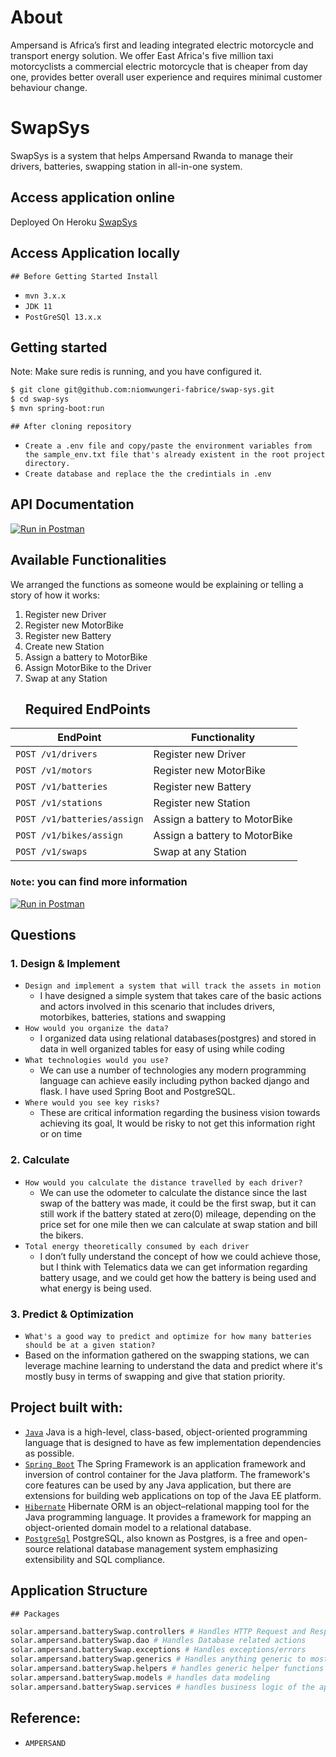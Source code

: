 # About
Ampersand is Africa’s first and leading integrated electric motorcycle and transport energy solution. We offer East Africa's five million taxi motorcyclists a commercial electric motorcycle that is cheaper from day one, provides  better overall user experience and requires minimal customer behaviour change.

# SwapSys
SwapSys is a system that helps Ampersand Rwanda to manage their drivers, batteries, swapping station in all-in-one system.

## Access application online
Deployed On Heroku [SwapSys](https://swap-sys.herokuapp.com/)

## Access Application locally

    ## Before Getting Started Install

- `mvn 3.x.x`
- `JDK 11`
- `PostGreSQl 13.x.x`

## Getting started

Note: Make sure redis is running, and you have configured it.

```sh
$ git clone git@github.com:niomwungeri-fabrice/swap-sys.git
$ cd swap-sys
$ mvn spring-boot:run
```
    ## After cloning repository

- `Create a .env file and copy/paste the environment variables from the sample_env.txt file that's already existent in the root project directory.`
- `Create database and replace the the credintials in .env`
## API Documentation

[![Run in Postman](https://run.pstmn.io/button.svg)](https://documenter.getpostman.com/view/11352687/UUy1fnHK)

## Available Functionalities
We arranged the functions as someone would be explaining or telling a story of how it works:
1. Register new Driver
2. Register new MotorBike
3. Register new Battery
4. Create new Station
5. Assign a battery to MotorBike
6. Assign MotorBike to the Driver
7. Swap at any Station
    ## Required EndPoints

| EndPoint                     | Functionality             |
| ---------------------------- | ------------------------- |
| `POST /v1/drivers`            | Register new Driver      |
| `POST /v1/motors`             | Register new MotorBike   |
| `POST /v1/batteries`          | Register new Battery |
| `POST /v1/stations`           | Register new Station |
| `POST /v1/batteries/assign`   | Assign a battery to MotorBike |
| `POST /v1/bikes/assign`   | Assign a battery to MotorBike |
| `POST /v1/swaps`   | Swap at any Station |

### `Note`: you can find more information
[![Run in Postman](https://run.pstmn.io/button.svg)](https://documenter.getpostman.com/view/11352687/UUy1fnHK)


## Questions
### 1. Design & Implement
 - `Design and implement a system that will track the assets in motion`
   - I have designed a simple system that takes care of the basic actions and actors involved in this scenario that includes drivers, motorbikes, batteries, stations and swapping
 - `How would you organize the data?`
   - I organized data using relational databases(postgres) and stored in data in well organized tables for easy of using while coding
 - `What technologies would you use?`
   - We can use a number of technologies any modern programming language can achieve easily including python backed django and flask. I have used Spring Boot and PostgreSQL.
 - `Where would you see key risks?`
   - These are critical information regarding the business vision towards achieving its goal, It would be risky to not get this information right or on time
### 2. Calculate
- `How would you calculate the distance travelled by each driver?`
  - We can use the odometer to calculate the distance since the last swap of the battery was made, it could be the first swap, but it can still work if the battery stated at zero(0) mileage, depending on the price set for one mile then we can calculate at swap station and bill the bikers.
- `Total energy theoretically consumed by each driver`
  - I don’t fully understand the concept of how we could achieve those, but I think with Telematics data we can get information regarding battery usage, and we could get how the battery is being used and what energy is being used.

### 3. Predict & Optimization
- `What's a good way to predict and optimize for how many batteries should be at a given station?`
- Based on the information gathered on the swapping stations, we can leverage machine learning to understand the data and predict where it's mostly busy in terms of swapping and give that station priority.

## Project built with:

- [`Java`](https://www.oracle.com/java/technologies/javase-jdk11-downloads.html) Java is a high-level, class-based, object-oriented programming language that is designed to have as few implementation dependencies as possible.
- [`Spring Boot`](https://spring.io/projects/spring-boot) The Spring Framework is an application framework and inversion of control container for the Java platform. The framework's core features can be used by any Java application, but there are extensions for building web applications on top of the Java EE platform.
- [`Hibernate`](https://hibernate.org/) Hibernate ORM is an object–relational mapping tool for the Java programming language. It provides a framework for mapping an object-oriented domain model to a relational database.
- [`PostgreSql`](https://www.postgresql.org/) PostgreSQL, also known as Postgres, is a free and open-source relational database management system emphasizing extensibility and SQL compliance.

## Application Structure
    ## Packages
```sh
solar.ampersand.batterySwap.controllers # Handles HTTP Request and Response
solar.ampersand.batterySwap.dao # Handles Database related actions
solar.ampersand.batterySwap.exceptions # Handles exceptions/errors
solar.ampersand.batterySwap.generics # Handles anything generic to most packages/class e.g. timestamp
solar.ampersand.batterySwap.helpers # handles generic helper functions
solar.ampersand.batterySwap.models # handles data modeling
solar.ampersand.batterySwap.services # handles business logic of the application
```
## Reference:
- `AMPERSAND`

